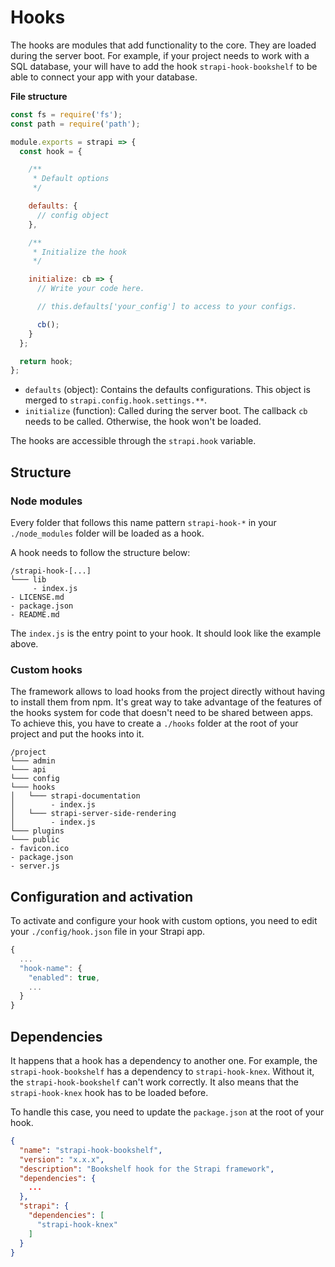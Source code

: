 # Hooks

The hooks are modules that add functionality to the core. They are loaded during the server boot. For example, if your project needs to work with a SQL database, your will have to add the hook `strapi-hook-bookshelf` to be able to connect your app with your database.

**File structure**
```js
const fs = require('fs');
const path = require('path');

module.exports = strapi => {
  const hook = {

    /**
     * Default options
     */

    defaults: {
      // config object
    },

    /**
     * Initialize the hook
     */

    initialize: cb => {
      // Write your code here.

      // this.defaults['your_config'] to access to your configs.

      cb();
    }
  };

  return hook;
};
```

- `defaults` (object): Contains the defaults configurations. This object is merged to `strapi.config.hook.settings.**`.
- `initialize` (function): Called during the server boot. The callback `cb` needs to be called. Otherwise, the hook won't be loaded.

The hooks are accessible through the `strapi.hook` variable.

## Structure

### Node modules

Every folder that follows this name pattern `strapi-hook-*` in your `./node_modules` folder will be loaded as a hook.

A hook needs to follow the structure below:

```
/strapi-hook-[...]
└─── lib
     - index.js
- LICENSE.md
- package.json
- README.md
```

The `index.js` is the entry point to your hook. It should look like the example above.

### Custom hooks

The framework allows to load hooks from the project directly without having to install them from npm. It's great way to take advantage of the features of the hooks system for code that doesn't need to be shared between apps. To achieve this, you have to create a `./hooks` folder at the root of your project and put the hooks into it.

```
/project
└─── admin
└─── api
└─── config
└─── hooks
│   └─── strapi-documentation
│        - index.js
│   └─── strapi-server-side-rendering
│        - index.js
└─── plugins
└─── public
- favicon.ico
- package.json
- server.js
```

## Configuration and activation

To activate and configure your hook with custom options, you need to edit your `./config/hook.json` file in your Strapi app.
```javascript
{
  ...
  "hook-name": {
    "enabled": true,
    ...
  }
}
```

## Dependencies

It happens that a hook has a dependency to another one. For example, the `strapi-hook-bookshelf` has a dependency to `strapi-hook-knex`. Without it, the `strapi-hook-bookshelf` can't work correctly. It also means that the `strapi-hook-knex` hook has to be loaded before.

To handle this case, you need to update the `package.json` at the root of your hook.

```json
{
  "name": "strapi-hook-bookshelf",
  "version": "x.x.x",
  "description": "Bookshelf hook for the Strapi framework",
  "dependencies": {
    ...
  },
  "strapi": {
    "dependencies": [
      "strapi-hook-knex"
    ]
  }
}
```
